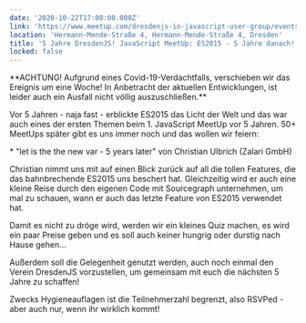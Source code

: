```yaml
---
date: '2020-10-22T17:00:00.000Z'
link: 'https://www.meetup.com/dresdenjs-io-javascript-user-group/events/wwdfrqybcnblb/'
location: 'Hermann-Mende-Straße 4, Hermann-Mende-Straße 4, Dresden'
title: '5 Jahre DresdenJS! JavaScript MeetUp: ES2015 - 5 Jahre danach!'
locked: false
---
```

\*\*ACHTUNG! Aufgrund eines Covid-19-Verdachtfalls, verschieben wir das Ereignis um eine Woche! In Anbetracht der aktuellen Entwicklungen, ist leider auch ein Ausfall nicht völlig auszuschließen.\*\*

Vor 5 Jahren - naja fast - erblickte ES2015 das Licht der Welt und das war auch eines der ersten Themen beim 1\. JavaScript MeetUp vor 5 Jahren. 50+ MeetUps später gibt es uns immer noch und das wollen wir feiern:

\* "let is the the new var - 5 years later" von Christian Ulbrich (Zalari GmbH)

Christian nimmt uns mit auf einen Blick zurück auf all die tollen Features, die das bahnbrechende ES2015 uns beschert hat. Gleichzeitig wird er auch eine kleine Reise durch den eigenen Code mit Sourcegraph unternehmen, um mal zu schauen, wann er auch das letzte Feature von ES2015 verwendet hat.

Damit es nicht zu dröge wird, werden wir ein kleines Quiz machen, es wird ein paar Preise geben und es soll auch keiner hungrig oder durstig nach Hause gehen...

Außerdem soll die Gelegenheit genutzt werden, auch noch einmal den Verein DresdenJS vorzustellen, um gemeinsam mit euch die nächsten 5 Jahre zu schaffen!

Zwecks Hygieneauflagen ist die Teilnehmerzahl begrenzt, also RSVPed - aber auch nur, wenn ihr wirklich kommt!
